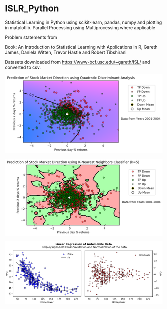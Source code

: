 # ISLR_Python
Statistical Learning in Python using scikit-learn, pandas, numpy and plotting in matplotlib.
Parallel Processing using Multiprocessing where applicable

Problem statements from

Book: An Introduction to Statistical Learning with Applications in R, 
       Gareth James, Daniela Witten, Trevor Hastie and Robert Tibshirani
       
Datasets downloaded from https://www-bcf.usc.edu/~gareth/ISL/ and converted to csv.

![QDA](/Classification/QDA.png)

![QDA](/Classification/KNN_k-5.png)

![kfold](/Cross_Validation/k-fold_CV_LinReg.png)
